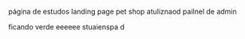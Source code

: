  página de estudos landing page pet shop
atuliznaod pailnel de admin


ficando verde eeeeee stuaienspa d